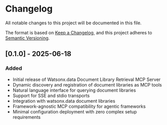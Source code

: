 # Changelog

All notable changes to this project will be documented in this file.

The format is based on [Keep a Changelog](https://keepachangelog.com/en/1.0.0/),
and this project adheres to [Semantic Versioning](https://semver.org/spec/v2.0.0.html).

## [0.1.0] - 2025-06-18

### Added
- Initial release of Watsonx.data Document Library Retrieval MCP Server
- Dynamic discovery and registration of document libraries as MCP tools
- Natural language interface for querying document libraries
- Support for SSE and stdio transports
- Integration with watsonx.data document libraries
- Framework-agnostic MCP compatibility for agentic frameworks
- Minimal configuration deployment with zero complex setup requirements